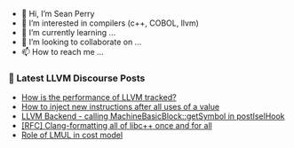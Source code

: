 - 👋 Hi, I’m Sean Perry
- 👀 I’m interested in compilers (c++, COBOL, llvm)
- 🌱 I’m currently learning ...
- 💞️ I’m looking to collaborate on ...
- 📫 How to reach me ...

<!---
s66perry/s66perry is a ✨ special ✨ repository because its `README.md` (this file) appears on your GitHub profile.
You can click the Preview link to take a look at your changes.
--->
### 📕 Latest LLVM Discourse Posts

<!-- DISCOURSE-LLVM:START -->
- [How is the performance of LLVM tracked?](https://discourse.llvm.org/t/how-is-the-performance-of-llvm-tracked/75188#post_4)
- [How to inject new instructions after all uses of a value](https://discourse.llvm.org/t/how-to-inject-new-instructions-after-all-uses-of-a-value/75193#post_2)
- [LLVM Backend - calling MachineBasicBlock::getSymbol in postIselHook](https://discourse.llvm.org/t/llvm-backend-calling-machinebasicblock-getsymbol-in-postiselhook/75199#post_1)
- [[RFC] Clang-formatting all of libc++ once and for all](https://discourse.llvm.org/t/rfc-clang-formatting-all-of-libc-once-and-for-all/75198#post_1)
- [Role of LMUL in cost model](https://discourse.llvm.org/t/role-of-lmul-in-cost-model/75197#post_2)
<!-- DISCOURSE-LLVM:END -->
